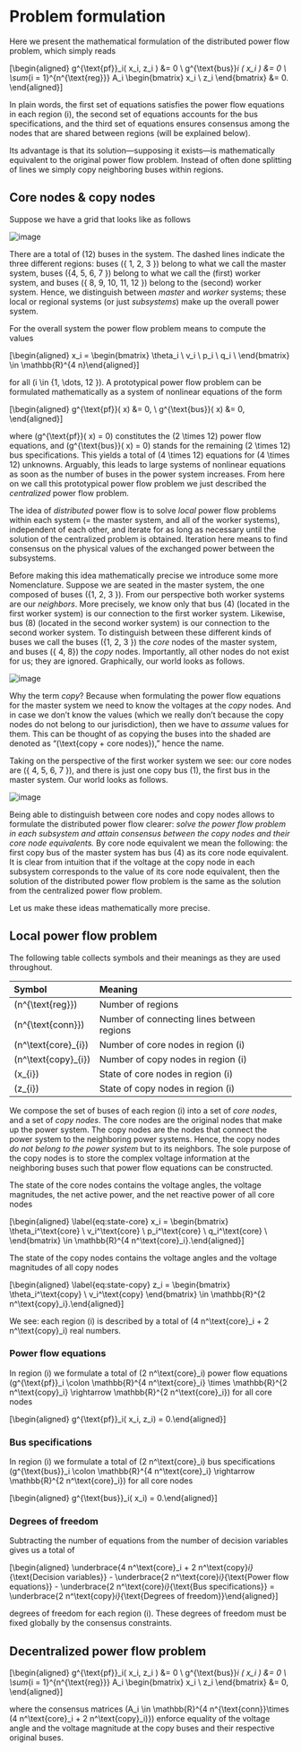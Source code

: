 # Problem formulation

Here we present the mathematical formulation of the distributed power
flow problem, which simply reads

\[\begin{aligned}
        g^{\text{pf}}_i( x_i, z_i ) &= 0 \\
        g^{\text{bus}}_i ( x_i ) &= 0 \\
        \sum_{i = 1}^{n^{\text{reg}}} A_i \begin{bmatrix}
            x_i \\
            z_i
        \end{bmatrix}
        &= 0.
    \end{aligned}\]

In plain words, the first set of equations satisfies the power flow
equations in each region \(i\), the second set of equations accounts for
the bus specifications, and the third set of equations ensures consensus
among the nodes that are shared between regions (will be explained
below).

Its advantage is that its solution—supposing it exists—is mathematically
equivalent to the original power flow problem. Instead of often done
splitting of lines we simply copy neighboring buses within regions.

## Core nodes & copy nodes

Suppose we have a grid that looks like as follows

![image](visualization/original.png)

There are a total of \(12\) buses in the system. The dashed lines
indicate the three different regions: buses \(\{ 1, 2, 3 \}\) belong to
what we call the master system, buses \(\{4, 5, 6, 7 \}\) belong to what
we call the (first) worker system, and buses \(\{ 8, 9, 10, 11, 12 \}\)
belong to the (second) worker system. Hence, we distinguish between
*master* and *worker* systems; these local or regional systems (or just
*subsystems*) make up the overall power system.

For the overall system the power flow problem means to compute the
values

\[\begin{aligned}
    x_i = \begin{bmatrix}
        \theta_i \\
        v_i \\
        p_i \\
        q_i \\
    \end{bmatrix}
    \in \mathbb{R}^{4 n}\end{aligned}\]

for all \(i \in \{1, \dots, 12 \}\). A prototypical power flow problem
can be formulated mathematically as a system of nonlinear equations of
the form

\[\begin{aligned}
        g^{\text{pf}}( x) &= 0, \\
        g^{\text{bus}}( x) &= 0,
    \end{aligned}\]

where \(g^{\text{pf}}( x) = 0\) constitutes the \(2 \times 12\) power
flow equations, and \(g^{\text{bus}}( x) = 0\) stands for the remaining
\(2 \times 12\) bus specifications. This yields a total of
\(4 \times 12\) equations for \(4 \times 12\) unknowns. Arguably, this
leads to large systems of nonlinear equations as soon as the number of
buses in the power system increases. From here on we call this
prototypical power flow problem we just described the *centralized*
power flow problem.

The idea of *distributed* power flow is to solve *local* power flow
problems within each system (= the master system, and all of the worker
systems), independent of each other, and iterate for as long as
necessary until the solution of the centralized problem is obtained.
Iteration here means to find consensus on the physical values of the
exchanged power between the subsystems.

Before making this idea mathematically precise we introduce some more
Nomenclature. Suppose we are seated in the master system, the one
composed of buses \(\{1, 2, 3 \}\). From our perspective both worker
systems are our *neighbors*. More precisely, we know only that bus \(4\)
(located in the first worker system) is our connection to the first worker
system. Likewise, bus \(8\) (located in the second worker system) is our
connection to the second worker system. To distinguish between these
different kinds of buses we call the buses \(\{1, 2, 3 \}\) the *core*
nodes of the master system, and buses \(\{ 4, 8\}\) the *copy* nodes.
Importantly, all other nodes do not exist for us; they are ignored.
Graphically, our world looks as follows.

![image](visualization/version_1.png)

Why the term *copy*? Because when formulating the power flow equations
for the master system we need to know the voltages at the *copy* nodes.
And in case we don’t know the values (which we really don’t because the
copy nodes do not belong to our jurisdiction), then we have to *assume*
values for them. This can be thought of as copying the buses into the
shaded are denoted as “\(\text{copy + core nodes}\),” hence the name.

Taking on the perspective of the first worker system we see: our core
nodes are \(\{ 4, 5, 6, 7 \}\), and there is just one copy bus \(1\),
the first bus in the master system. Our world looks as follows.

![image](visualization/version_2.png)

Being able to distinguish between core nodes and copy nodes allows to
formulate the distributed power flow clearer: *solve the power flow
problem in each subsystem and attain consensus between the copy nodes
and their core node equivalents.* By core node equivalent we mean the
following: the first copy bus of the master system has bus \(4\) as its
core node equivalent. It is clear from intuition that if the voltage at
the copy node in each subsystem corresponds to the value of its core
node equivalent, then the solution of the distributed power flow problem
is the same as the solution from the centralized power flow problem.

Let us make these ideas mathematically more precise.

## Local power flow problem

The following table collects symbols and their meanings as they are used
throughout.

| Symbol                | Meaning                                    |
| :-------------------- | :----------------------------------------- |
| \(n^{\text{reg}}\)    | Number of regions                          |
| \(n^{\text{conn}}\)   | Number of connecting lines between regions |
| \(n^\text{core}_{i}\) | Number of core nodes in region \(i\)       |
| \(n^\text{copy}_{i}\) | Number of copy nodes in region \(i\)       |
| \(x_{i}\)             | State of core nodes in region \(i\)        |
| \(z_{i}\)             | State of copy nodes in region \(i\)        |

We compose the set of buses of each region \(i\) into a set of *core
nodes*, and a set of *copy nodes*. The core nodes are the original nodes
that make up the power system. The copy nodes are the nodes that connect
the power system to the neighboring power systems. Hence, the copy nodes
*do not belong to the power system* but to its neighbors. The sole
purpose of the copy nodes is to store the complex voltage information at
the neighboring buses such that power flow equations can be constructed.

The state of the core nodes contains the voltage angles, the voltage
magnitudes, the net active power, and the net reactive power of all core
nodes

\[\begin{aligned}
    \label{eq:state-core}
    x_i = \begin{bmatrix}
        \theta_i^\text{core} \\
        v_i^\text{core} \\
        p_i^\text{core} \\
        q_i^\text{core} \\
    \end{bmatrix}
    \in \mathbb{R}^{4 n^\text{core}_i}.\end{aligned}\]

The state of the copy nodes contains the voltage angles and the voltage
magnitudes of all copy nodes

\[\begin{aligned}
    \label{eq:state-copy}
    z_i = \begin{bmatrix}
        \theta_i^\text{copy} \\
        v_i^\text{copy}
    \end{bmatrix}
    \in \mathbb{R}^{2 n^\text{copy}_i}.\end{aligned}\]

We see: each region \(i\) is described by a total of
\(4 n^\text{core}_i + 2 n^\text{copy}_i\) real numbers.

### Power flow equations

In region \(i\) we formulate a total of \(2 n^\text{core}_i\) power flow
equations
\(g^{\text{pf}}_i \colon \mathbb{R}^{4 n^\text{core}_i} \times \mathbb{R}^{2 n^\text{copy}_i} \rightarrow \mathbb{R}^{2 n^\text{core}_i}\)
for all core nodes

\[\begin{aligned}
    g^{\text{pf}}_i( x_i, z_i) = 0.\end{aligned}\]

### Bus specifications

In region \(i\) we formulate a total of \(2 n^\text{core}_i\) bus
specifications
\(g^{\text{bus}}_i \colon \mathbb{R}^{4 n^\text{core}_i} \rightarrow \mathbb{R}^{2 n^\text{core}_i}\)
for all core nodes

\[\begin{aligned}
    g^{\text{bus}}_i( x_i) = 0.\end{aligned}\]

### Degrees of freedom

Subtracting the number of equations from the number of decision
variables gives us a total of

\[\begin{aligned}
    \underbrace{4 n^\text{core}_i + 2 n^\text{copy}_i}_{\text{Decision variables}} - \underbrace{2 n^\text{core}_i}_{\text{Power flow equations}} - \underbrace{2 n^\text{core}_i}_{\text{Bus specifications}} = \underbrace{2 n^\text{copy}_i}_{\text{Degrees of freedom}}\end{aligned}\]

degrees of freedom for each region \(i\). These degrees of freedom must
be fixed globally by the consensus constraints.

## Decentralized power flow problem

\[\begin{aligned}
        g^{\text{pf}}_i( x_i, z_i ) &= 0 \\
        g^{\text{bus}}_i ( x_i ) &= 0 \\
        \sum_{i = 1}^{n^{\text{reg}}} A_i \begin{bmatrix}
            x_i \\
            z_i
        \end{bmatrix}
        &= 0,
    \end{aligned}\]

where the consensus matrices
\(A_i \in \mathbb{R}^{4 n^{\text{conn}}\times (4 n^\text{core}_i + 2 n^\text{copy}_i)}\)
enforce equality of the voltage angle and the voltage magnitude at the
copy buses and their respective original buses.
